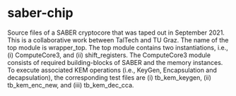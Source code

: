 # saber-chip
Source files of a SABER cryptocore that was taped out in September 2021. This is a collaborative work between TalTech and TU Graz.
The name of the top module is wrapper_top.
The top module contains two instantiations, i.e., (i) ComputeCore3, and (ii) shift_registers.
The ComputeCore3 module consists of required building-blocks of SABER and the memory instances.
To execute associated KEM operations (i.e., KeyGen, Encapsulation and decapsulation), the corresponding test files are (i) tb_kem_keygen, (ii) tb_kem_enc_new, and (iii) tb_kem_dec_cca.
